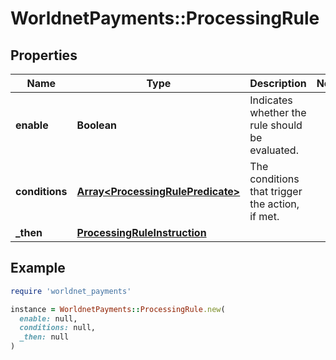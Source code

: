 # WorldnetPayments::ProcessingRule

## Properties

| Name | Type | Description | Notes |
| ---- | ---- | ----------- | ----- |
| **enable** | **Boolean** | Indicates whether the rule should be evaluated. |  |
| **conditions** | [**Array&lt;ProcessingRulePredicate&gt;**](ProcessingRulePredicate.md) | The conditions that trigger the action, if met. |  |
| **_then** | [**ProcessingRuleInstruction**](ProcessingRuleInstruction.md) |  |  |

## Example

```ruby
require 'worldnet_payments'

instance = WorldnetPayments::ProcessingRule.new(
  enable: null,
  conditions: null,
  _then: null
)
```

